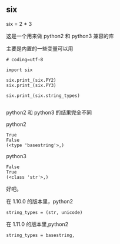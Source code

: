 ## six

six = 2 * 3

这是一个用来做 python2 和 python3 兼容的库

主要是内置的一些变量可以用

```
# coding=utf-8

import six

six.print_(six.PY2)
six.print_(six.PY3)

six.print_(six.string_types)


```

python2 和 python3 的结果完全不同

python2

```
True
False
(<type 'basestring'>,)
```

python3

```
False
True
(<class 'str'>,)
```

好吧。

在 1.10.0 的版本里，python2

```
string_types = (str, unicode)
```

在 1.11.0 的版本里,python2

```
string_types = basestring,
```

